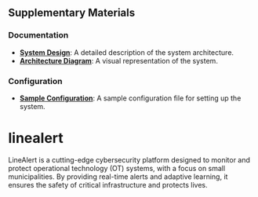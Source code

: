 ## Supplementary Materials

### Documentation
- **[System Design](docs/system_design.md)**: A detailed description of the system architecture.
- **[Architecture Diagram](docs/architecture_diagram.png)**: A visual representation of the system.

### Configuration
- **[Sample Configuration](config/config_sample.yaml)**: A sample configuration file for setting up the system.




# linealert
LineAlert is a cutting-edge cybersecurity platform designed to monitor and protect operational technology (OT) systems, with a focus on small municipalities. By providing real-time alerts and adaptive learning, it ensures the safety of critical infrastructure and protects lives.
